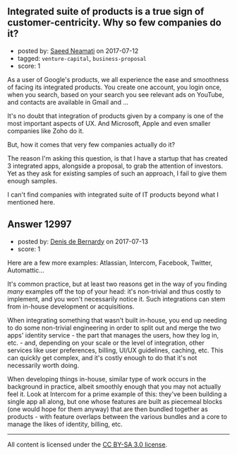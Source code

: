 ## Integrated suite of products is a true sign of customer-centricity. Why so few companies do it?

- posted by: [Saeed Neamati](https://stackexchange.com/users/429080/saeed-neamati) on 2017-07-12
- tagged: `venture-capital`, `business-proposal`
- score: 1

<p>As a user of Google's products, we all experience the ease and smoothness of facing its integrated products. You create one account, you login once, when you search, based on your search you see relevant ads on YouTube, and contacts are available in Gmail and ...</p>

<p>It's no doubt that integration of products given by a company is one of the most important aspects of UX. And Microsoft, Apple and even smaller companies like Zoho do it.</p>

<p>But, how it comes that very few companies actually do it?</p>

<p>The reason I'm asking this question, is that I have a startup that has created 3 integrated apps, alongside a proposal, to grab the attention of investors. Yet as they ask for existing samples of such an approach, I fail to give them enough samples.</p>

<p>I can't find companies with integrated suite of IT products beyond what I mentioned here.</p>



## Answer 12997

- posted by: [Denis de Bernardy](https://stackexchange.com/users/182468/denis-de-bernardy) on 2017-07-13
- score: 1

<p>Here are a few more examples: Atlassian, Intercom, Facebook, Twitter, Automattic...</p>

<p>It's common practice, but at least two reasons get in the way of you finding <em>many</em> examples off the top of your head: it's non-trivial and thus costly to implement, and you won't necessarily notice it. Such integrations can stem from in-house development or acquisitions.</p>

<p>When integrating something that wasn't built in-house, you end up needing to do some non-trivial engineering in order to split out and merge the two apps' identity service - the part that manages the users, how they log in, etc. -  and, depending on your scale or the level of integration, other services like user preferences, billing, UI/UX guidelines, caching, etc. This can quickly get complex, and it's costly enough to do that it's not necessarily worth doing.</p>

<p>When developing things in-house, similar type of work occurs in the background in practice, albeit smoothly enough that you may not actually feel it. Look at Intercom for a prime example of this: they've been building a single app all along, but one whose features are built as piecemeal blocks (one would hope for them anyway) that are then bundled together as products - with feature overlaps between the various bundles and a core to manage the likes of identity, billing, etc.</p>




---

All content is licensed under the [CC BY-SA 3.0 license](https://creativecommons.org/licenses/by-sa/3.0/).
